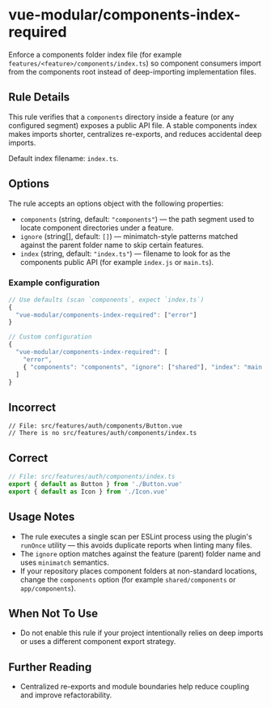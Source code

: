 # vue-modular/components-index-required

Enforce a components folder index file (for example `features/<feature>/components/index.ts`) so component consumers import from the components root instead of deep-importing implementation files.

## Rule Details

This rule verifies that a `components` directory inside a feature (or any configured segment) exposes a public API file. A stable components index makes imports shorter, centralizes re-exports, and reduces accidental deep imports.

Default index filename: `index.ts`.

## Options

The rule accepts an options object with the following properties:

- `components` (string, default: `"components"`) — the path segment used to locate component directories under a feature.
- `ignore` (string[], default: `[]`) — minimatch-style patterns matched against the parent folder name to skip certain features.
- `index` (string, default: `"index.ts"`) — filename to look for as the components public API (for example `index.js` or `main.ts`).

### Example configuration

```js
// Use defaults (scan `components`, expect `index.ts`)
{
  "vue-modular/components-index-required": ["error"]
}

// Custom configuration
{
  "vue-modular/components-index-required": [
    "error",
    { "components": "components", "ignore": ["shared"], "index": "main.ts" }
  ]
}
```

## Incorrect

```text
// File: src/features/auth/components/Button.vue
// There is no src/features/auth/components/index.ts
```

## Correct

```ts
// File: src/features/auth/components/index.ts
export { default as Button } from './Button.vue'
export { default as Icon } from './Icon.vue'
```

## Usage Notes

- The rule executes a single scan per ESLint process using the plugin's `runOnce` utility — this avoids duplicate reports when linting many files.
- The `ignore` option matches against the feature (parent) folder name and uses `minimatch` semantics.
- If your repository places component folders at non-standard locations, change the `components` option (for example `shared/components` or `app/components`).

## When Not To Use

- Do not enable this rule if your project intentionally relies on deep imports or uses a different component export strategy.

## Further Reading

- Centralized re-exports and module boundaries help reduce coupling and improve refactorability.
